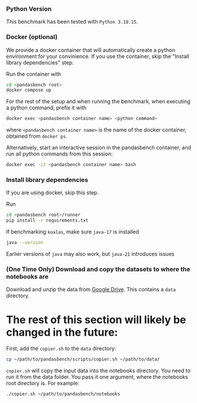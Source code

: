 ### Python Version

This benchmark has been tested with `Python 3.10.15`.

### Docker (optional)

We provide a docker container that will automatically create a python environment for your convinience. If you use the container, skip the "Install library dependencies" step.

Run the container with
```bash
cd <pandasbench root>
docker compose up
```

For the rest of the setup and when running the benchmark, when executing a python command, prefix it with

```bash
docker exec <pandasbench container name> <python command>
```

where `<pandasbench container name>` is the name of the docker container, obtained from `docker ps`.

Alternatively, start an interactive session in the pandasbench container, and run all python commands from this session:

```bash
docker exec -it <pandasbench container name> bash
```

### Install library dependencies

If you are using docker, skip this step.

Run
```bash
cd <pandasbench root>/runner
pip install -r requirements.txt
```

If benchmarking `koalas`, make sure `java-17` is installed

```bash
java --version
```

Earlier versions of `java` may also work, but `java-21` introduces issues

### (One Time Only) Download and copy the datasets to where the notebooks are
Download and unzip the data from [Google Drive](https://drive.google.com/file/d/1WUX-gUycsXVngCaaoDecLdjAv7hjSoeR/view?usp=sharing). This contains a `data` directory.

# The rest of this section will likely be changed in the future:

First, add the `copier.sh` to the `data` directory:
```bash
cp ~/path/to/pandasbench/scripts/copier.sh ~/path/to/data/
```

`copier.sh` will copy the input data into the notebooks directory. You need to run it from the data folder. You pass it one argument, where the notebooks root directory is. For example:
```bash
./copier.sh ~/path/to/pandasbench/notebooks
```